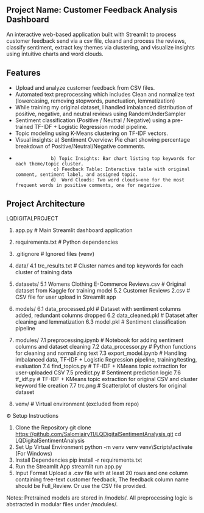## Project Name: Customer Feedback Analysis Dashboard

An interactive web-based application built with Streamlit to process customer feedback send via a csv file, cleand and process the reviews, classify sentiment, extract key themes via clustering, and visualize insights using intuitive charts and word clouds.

## Features

- Upload and analyze customer feedback from CSV files.
- Automated text preprocessing which includes Clean and normalize text (lowercasing, removing stopwords, punctuation, lemmatization)
- While training  my original dataset, I handled imbalanced distribution of positive, negative, and neutral reviews using RandomUnderSampler
- Sentiment classification (Positive / Neutral / Negative) using a pre-trained TF-IDF + Logistic Regression model pipeline. 
- Topic modeling using K-Means clustering on TF-IDF vectors.
- Visual insights: a) Sentiment Overview: Pie chart showing percentage breakdown of Positive/Neutral/Negative comments.
-                  b) Topic Insights: Bar chart listing top keywords for each theme/topic cluster.
                    c) Feedback Table: Interactive table with original comment, sentiment label, and assigned topic.
                   d)  Word Clouds: Two word clouds—one for the most frequent words in positive comments, one for negative.
               
## Project Architecture

LQDIGITALPROJECT
1. app.py                         # Main Streamlit dashboard application
2. requirements.txt               # Python dependencies
3. .gitignore                    # Ignored files (venv)

4. data/
   4.1 trc_results.txt           # Cluster names and top keywords for each cluster of training data

5. datasets/
   5.1 Womens Clothing E-Commerce Reviews.csv    # Original dataset from Kaggle for training model
   5.2 Customer Reviews 2.csv                    # CSV file for user upload in Streamlit app

6. models/
   6.1 data_processed.pkl        # Dataset with sentiment columns added, redundant columns dropped
   6.2 data_cleaned.pkl          # Dataset after cleaning and lemmatization
   6.3 model.pkl                 # Sentiment classification pipeline

7. modules/
   7.1 preprocessing.ipynb       # Notebook for adding sentiment columns and dataset cleaning
   7.2 data_processor.py         # Python functions for cleaning and normalizing text
   7.3 export_model.ipynb        # Handling imbalanced data, TF-IDF + Logistic Regression pipeline, training/testing, evaluation
   7.4 find_topics.py            # TF-IDF + KMeans topic extraction for user-uploaded CSV
   7.5 predict.py                # Sentiment prediction logic
   7.6 tf_idf.py                 # TF-IDF + KMeans topic extraction for original CSV and cluster keyword file creation
   7.7 trc.png                   # Scatterplot of clusters for original dataset

8. venv/                         # Virtual environment (excluded from repo)


⚙️ Setup Instructions
1. Clone the Repository
  git clone  https://github.com/Salomiairy11/LQDigitalSentimentAnalysis.git
  cd LQDigitalSentimentAnalysis
2. Set Up Virtual Environment
  python -m venv venv
  venv\Scripts\activate (For Windows)
3. Install Dependencies
  pip install -r requirements.txt
4. Run the Streamlit App
  streamlit run app.py
5. Input Format
Upload a .csv file with at least 20 rows and one column containing free-text customer feedback, The feedback column name should be Full_Review. Or use the CSV file provided.

Notes: 
Pretrained models are stored in /models/.
All preprocessing logic is abstracted in modular files under /modules/.

